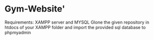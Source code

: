 # Gym-Website'
Requirements: XAMPP server and MYSQL
Glone the given repository in htdocs of your XAMPP folder and import the provided sql database to phpmyadmin
